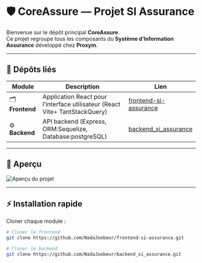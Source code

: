 # 🛡️ CoreAssure — Projet SI Assurance

Bienvenue sur le dépôt principal **CoreAssure**.  
Ce projet regroupe tous les composants du **Système d’Information Assurance** développé chez **Proxym**.

---

## 📂 Dépôts liés

| Module | Description | Lien |
|--------|-------------|------|
| 🗂️ **Frontend** | Application React pour l’interface utilisateur (React Vite+ TantStackQuery) | [frontend-si-assurance](https://github.com/NadaJoobeur/frontend-si-assurance) |
| ⚙️ **Backend** | API backend (Express, ORM:Sequelize, Database:postgreSQL) | [backend_si_assurance](https://github.com/NadaJoobeur/backend_si_assurance) |

---

## 📸 Aperçu

![Aperçu du projet](./assets/architecture.png)



---

## ⚡ Installation rapide

Cloner chaque module :
```bash
# Cloner le frontend
git clone https://github.com/NadaJoobeur/frontend-si-assurance.git

# Cloner le backend
git clone https://github.com/NadaJoobeur/backend_si_assurance.git
